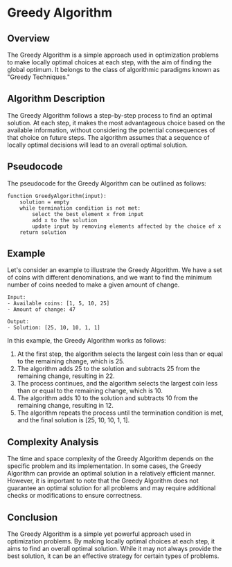 # Greedy Algorithm

## Overview

The Greedy Algorithm is a simple approach used in optimization problems to make locally optimal choices at each step,
with the aim of finding the global optimum. It belongs to the class of algorithmic paradigms known as "Greedy
Techniques."

## Algorithm Description

The Greedy Algorithm follows a step-by-step process to find an optimal solution. At each step, it makes the most
advantageous choice based on the available information, without considering the potential consequences of that choice on
future steps. The algorithm assumes that a sequence of locally optimal decisions will lead to an overall optimal
solution.

## Pseudocode

The pseudocode for the Greedy Algorithm can be outlined as follows:

```
function GreedyAlgorithm(input):
    solution = empty
    while termination condition is not met:
        select the best element x from input
        add x to the solution
        update input by removing elements affected by the choice of x
    return solution
```

## Example

Let's consider an example to illustrate the Greedy Algorithm. We have a set of coins with different denominations, and
we want to find the minimum number of coins needed to make a given amount of change.

```
Input:
- Available coins: [1, 5, 10, 25]
- Amount of change: 47

Output:
- Solution: [25, 10, 10, 1, 1]
```

In this example, the Greedy Algorithm works as follows:

1. At the first step, the algorithm selects the largest coin less than or equal to the remaining change, which is 25.
2. The algorithm adds 25 to the solution and subtracts 25 from the remaining change, resulting in 22.
3. The process continues, and the algorithm selects the largest coin less than or equal to the remaining change, which
   is 10.
4. The algorithm adds 10 to the solution and subtracts 10 from the remaining change, resulting in 12.
5. The algorithm repeats the process until the termination condition is met, and the final solution
   is [25, 10, 10, 1, 1].

## Complexity Analysis

The time and space complexity of the Greedy Algorithm depends on the specific problem and its implementation. In some
cases, the Greedy Algorithm can provide an optimal solution in a relatively efficient manner. However, it is important
to note that the Greedy Algorithm does not guarantee an optimal solution for all problems and may require additional
checks or modifications to ensure correctness.

## Conclusion

The Greedy Algorithm is a simple yet powerful approach used in optimization problems. By making locally optimal choices
at each step, it aims to find an overall optimal solution. While it may not always provide the best solution, it can be
an effective strategy for certain types of problems.